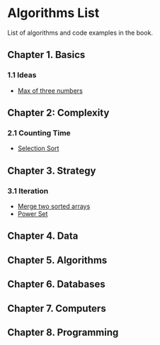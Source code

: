 # Algorithms List

List of algorithms and code examples in the book.

## Chapter 1. Basics

### 1.1 Ideas

* [Max of three numbers](./01-basics/algorithms/max-of-three-numbers.js)

## Chapter 2: Complexity

### 2.1 Counting Time

* [Selection Sort](./02-complexity/algorithms/selection-sort.js)

## Chapter 3. Strategy

### 3.1 Iteration

* [Merge two sorted arrays](./03-strategy/algorithms/merge-two-sorted-lists.js)
* [Power Set](./)

## Chapter 4. Data

## Chapter 5. Algorithms

## Chapter 6. Databases

## Chapter 7. Computers

## Chapter 8. Programming